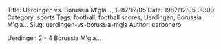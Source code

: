 Title: Uerdingen vs. Borussia M'gla…, 1987/12/05
Date: 1987/12/05 00:00
Category: sports
Tags: football, football scores, Uerdingen, Borussia M'gla…
Slug: uerdingen-vs-borussia-mgla
Author: carbonero


Uerdingen 2 - 4 Borussia M'gla…
